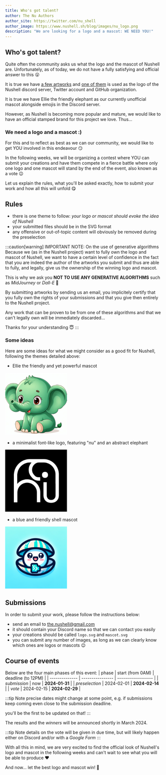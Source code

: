 ```yaml
---
title: Who's got talent?
author: The Nu Authors
author_site: https://twitter.com/nu_shell
author_image: https://www.nushell.sh/blog/images/nu_logo.png
description: "We are looking for a logo and a mascot: WE NEED YOU!"
---
```


## Who's got talent?

Quite often the community asks us what the logo and the mascot of Nushell are.
Unfortunately, as of today, we do not have a fully satisfying and official
answer to this :open_mouth:

It is true we have [a few artworks][Nushell artworks] and
[one of them][current Nushell logo] is used as the logo of the Nushell discord
server, Twitter account and GitHub organization.

It is true we have Ellie the friendly elephant as our currently unofficial
mascot alongside emojis in the Discord server.

However, as Nushell is becoming more popular and mature, we would like to have
an official stamped brand for this project we love. Thus...

### We need a logo and a mascot :)

For this and to reflect as best as we can our community, we would like to get
YOU involved in this endeavour :smirk:

In the following weeks, we will be organizing a contest where YOU can submit
your creations and have them compete in a fierce battle where only one logo and one mascot will
stand by the end of the event, also known as a vote :wink:

Let us explain the rules, what you'll be asked exactly, how to submit your work
and how all this will unfold :yum:

## Rules

- there is one theme to follow: _your logo or mascot should evoke the idea of
  Nushell_
- your submitted files should be in the SVG format
- any offensive or out-of-topic content will obviously be removed during the
  preselection

:::caution[warning] IMPORTANT NOTE: On the use of generative algorithms
Because we (as in the Nushell project) want to fully own the logo and mascot of
Nushell, we want to have a certain level of confidence in the fact that you are
indeed the author of the artworks you submit and thus are able to fully, and
legally, give us the ownership of the winning logo and mascot.

This is why we ask you **NOT TO
USE ANY GENERATIVE ALGORITHMS** such as _MidJourney_ or
_Dall-E_ :pray:

By submitting artworks by sending us an email, you implicitely certify that you fully own the rights of your submissions and that you give then entirely to the Nushell project.

Any work that can be proven to be from one of these algorithms and that we can't
legally own will be immediately discarded...

Thanks for your understanding :innocent:
:::

### Some ideas

Here are some ideas for what we might consider as a good fit for Nushell,
following the themes detailed above:

- Ellie the friendly and yet powerful mascot

<img src="/assets/images/logo-contest/ellie-mascot.png" alt="ellie-mascot" width="200">

- a minimalist font-like logo, featuring "nu" and an abstract elephant

<img src="/assets/images/logo-contest/font-logo.png" alt="font-logo" width="200">

- a blue and friendly shell mascot

<img src="/assets/images/logo-contest/shell-mascot.png" alt="shell-mascot" width="200">

## Submissions

In order to submit your work, please follow the instructions below:

- send an email to [the.nushell@gmail.com](mailto:the.nushell@gmail.com)
- it should contain your Discord name so that we can contact you easily
- your creations should be called `logo.svg` and `mascot.svg`
- you can submit any number of images, as long as we can clearly know which ones are logos or mascots :wink:

## Course of events

Below are the four main phases of this event:
| phase | start (from 0AM) | deadline (to 12PM) |
| -------------- | ---------------- | ------------------ |
| _submission_ | now | **2024-01-31** |
| _preselection_ | 2024-02-01 | **2024-02-14** |
| _vote_ | 2024-02-15 | **2024-02-29** |

:::tip Note
precise dates might change at some point, e.g. if submissions keep coming even
close to the submission deadline.

you'll be the first to be updated on that!
:::

The results and the _winners_ will be announced shortly in March 2024.

:::tip Note
details on the vote will be given in due time, but will likely happen either on
Discord and/or with a _Google Form_
:::

With all this in mind, we are very excited to find the official look of
Nushell's logo and mascot in the following weeks and can't wait to see what you
will be able to produce :heart:

And now... let the best logo and mascot win! :tada:

[Nushell artworks]: https://github.com/nushell/showcase/tree/main/artwork#artwork-showcase
[current Nushell logo]: https://github.com/nushell/showcase/blob/main/artwork/nushell-sliced.png
